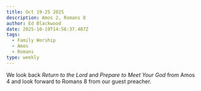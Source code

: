 ```yaml
---
title: Oct 19-25 2025
description: Amos 2, Romans 8
author: Ed Blackwood
date: 2025-10-19T14:56:37.487Z
tags:
  - Family Worship
  - Amos
  - Romans
type: weekly
---
```

W﻿e look back *Return to the Lord* and *Prepare to Meet Your God* from Amos 4 and look forward to Romans 8 from our guest preacher.